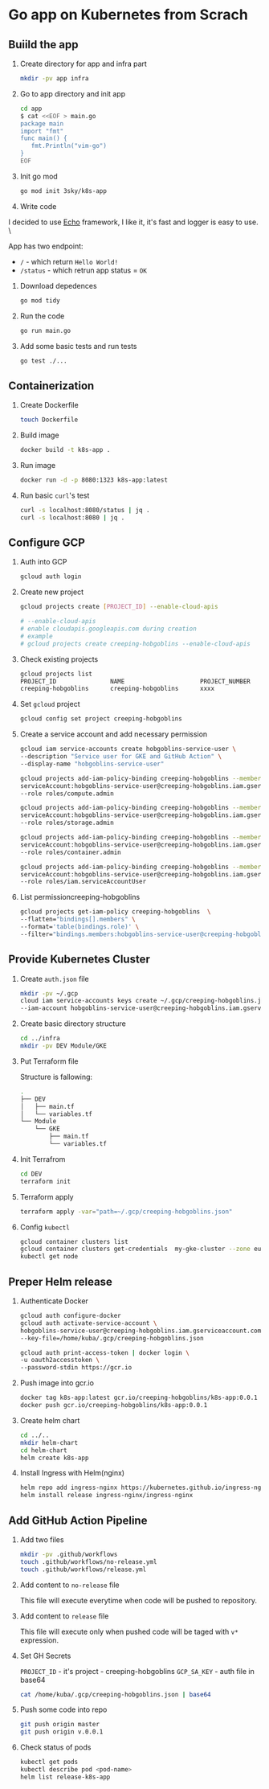# Go app on Kubernetes from Scrach

## Buiild the app

1. Create directory for app and infra part

    ```bash
    mkdir -pv app infra
    ```

1. Go to app directory and init app

    ```bash
    cd app
    $ cat <<EOF > main.go
    package main
    import "fmt"
    func main() {
       fmt.Println("vim-go")
    }
    EOF
    ```

1. Init go mod

    ```bash
    go mod init 3sky/k8s-app
    ```

1. Write code

I decided to use [Echo][1] framework, I like it, it's fast
and logger is easy to use. \

App has two endpoint:

- `/` - which return `Hello World!`
- `/status` - which retrun app status = `OK`

1. Download depedences

    ```bash
    go mod tidy
    ```

1. Run the code

    ```bash
    go run main.go
    ```

1. Add some basic tests and run tests

    ```bash
    go test ./...
    ```

## Containerization

1. Create Dockerfile

    ```bash
    touch Dockerfile
    ```

1. Build image

    ```bash
    docker build -t k8s-app .
    ```

1. Run image

    ```bash
    docker run -d -p 8080:1323 k8s-app:latest
    ```

1. Run basic `curl`'s test

    ```bash
    curl -s localhost:8080/status | jq .
    curl -s localhost:8080 | jq .
    ```

## Configure GCP

1. Auth into GCP

    ```bash
    gcloud auth login
    ```

1. Create new project

    ```bash
    gcloud projects create [PROJECT_ID] --enable-cloud-apis

    # --enable-cloud-apis
    # enable cloudapis.googleapis.com during creation
    # example
    # gcloud projects create creeping-hobgoblins --enable-cloud-apis
    ```

1. Check existing projects

    ```bash
    gcloud projects list
    PROJECT_ID               NAME                     PROJECT_NUMBER
    creeping-hobgoblins      creeping-hobgoblins      xxxx
    ```

1. Set `gcloud` project

    ```bash
    gcloud config set project creeping-hobgoblins
    ```

1. Create a service account and add necessary permission

    ```bash
    gcloud iam service-accounts create hobgoblins-service-user \
    --description "Service user for GKE and GitHub Action" \
    --display-name "hobgoblins-service-user"

    gcloud projects add-iam-policy-binding creeping-hobgoblins --member \
    serviceAccount:hobgoblins-service-user@creeping-hobgoblins.iam.gserviceaccount.com \
    --role roles/compute.admin

    gcloud projects add-iam-policy-binding creeping-hobgoblins --member \
    serviceAccount:hobgoblins-service-user@creeping-hobgoblins.iam.gserviceaccount.com \
    --role roles/storage.admin

    gcloud projects add-iam-policy-binding creeping-hobgoblins --member \
    serviceAccount:hobgoblins-service-user@creeping-hobgoblins.iam.gserviceaccount.com \
    --role roles/container.admin

    gcloud projects add-iam-policy-binding creeping-hobgoblins --member \
    serviceAccount:hobgoblins-service-user@creeping-hobgoblins.iam.gserviceaccount.com \
    --role roles/iam.serviceAccountUser
    ```

1. List permissioncreeping-hobgoblins

    ```bash
    gcloud projects get-iam-policy creeping-hobgoblins  \
    --flatten="bindings[].members" \
    --format='table(bindings.role)' \
    --filter="bindings.members:hobgoblins-service-user@creeping-hobgoblins.iam.gserviceaccount.com"
    ```

## Provide Kubernetes Cluster

1. Create `auth.json` file

    ```bash
    mkdir -pv ~/.gcp
    cloud iam service-accounts keys create ~/.gcp/creeping-hobgoblins.json \                                                                          
    --iam-account hobgoblins-service-user@creeping-hobgoblins.iam.gserviceaccount.com
    ```

1. Create basic directory structure

    ```bash
    cd ../infra
    mkdir -pv DEV Module/GKE
    ```

1. Put Terraform file

    Structure is fallowing:

    ```bash
    .
    ├── DEV
    │   ├── main.tf
    │   └── variables.tf
    └── Module
        └── GKE
            ├── main.tf
            └── variables.tf
    ```

1. Init Terrafrom

    ```bash
    cd DEV
    terraform init
    ```

1. Terraform apply

    ```bash
    terraform apply -var="path=~/.gcp/creeping-hobgoblins.json"
    ```

1. Config `kubectl`

    ```bash
    gcloud container clusters list
    gcloud container clusters get-credentials  my-gke-cluster --zone europe-west3-a
    kubectl get node
    ```

## Preper Helm release

1. Authenticate Docker

    ```bash
    gcloud auth configure-docker
    gcloud auth activate-service-account \
    hobgoblins-service-user@creeping-hobgoblins.iam.gserviceaccount.com \
    --key-file=/home/kuba/.gcp/creeping-hobgoblins.json

    gcloud auth print-access-token | docker login \
    -u oauth2accesstoken \
    --password-stdin https://gcr.io
    ```

1. Push image into gcr.io

    ```bash
    docker tag k8s-app:latest gcr.io/creeping-hobgoblins/k8s-app:0.0.1
    docker push gcr.io/creeping-hobgoblins/k8s-app:0.0.1
    ```

1. Create helm chart

    ```bash
    cd ../..
    mkdir helm-chart
    cd helm-chart
    helm create k8s-app
    ```

1. Install Ingress with Helm(nginx)

    ```bash
    helm repo add ingress-nginx https://kubernetes.github.io/ingress-nginx
    helm install release ingress-nginx/ingress-nginx
    ```

## Add GitHub Action Pipeline

1. Add two files

    ```bash
    mkdir -pv .github/workflows
    touch .github/workflows/no-release.yml
    touch .github/workflows/release.yml
    ```

1. Add content to `no-release` file

    This file will execute everytime when code will be pushed to repository.

1. Add content to `release` file

    This file will execute only when pushed code will be taged with `v*` expression.

1. Set GH Secrets

    `PROJECT_ID` - it's project - creeping-hobgoblins
    `GCP_SA_KEY` - auth file in base64

      ```bash
      cat /home/kuba/.gcp/creeping-hobgoblins.json | base64
      ```

1. Push some code into repo

    ```bash
    git push origin master
    git push origin v.0.0.1
    ```

1. Check status of pods

    ```bash
    kubectl get pods
    kubectl describe pod <pod-name>
    helm list release-k8s-app
    ```

[1]: https://github.com/labstack/echo


